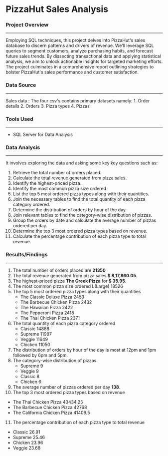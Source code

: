 # PizzaHut Sales Analysis

### Project Overview
---
Employing SQL techniques, this project delves into PizzaHut's sales database to discern patterns and drivers of revenue. We'll leverage SQL queries to segment customers, analyze purchasing habits, and forecast future sales trends. By dissecting transactional data and applying statistical analysis, we aim to unlock actionable insights for targeted marketing efforts. The project culminates in a comprehensive report outlining strategies to bolster PizzaHut's sales performance and customer satisfaction.


### Data Source
---
Sales data : The  four csv's contains primary datasets namely:
              1. Order details
              2. Orders
              3. Pizza types
              4. Pizzas

### Tools Used
---
- SQL Server for Data Analysis

### Data Analysis
---
It involves exploring the data and asking some key key questions such as:

1. Retrieve the total number of orders placed.
2. Calculate the total revenue generated from pizza sales.
3. Identify the highest-priced pizza.
4. Identify the most common pizza size ordered.
5. List the top 5 most ordered pizza types along with their quantities.
6. Join the necessary tables to find the total quantity of each pizza category ordered.
7. Determine the distribution of orders by hour of the day.
8. Join relevant tables to find the category-wise distribution of pizzas.
9. Group the orders by date and calculate the average number of pizzas ordered per day.
10. Determine the top 3 most ordered pizza types based on revenue.
11. Calculate the percentage contribution of each pizza type to total revenue.
    

### Results/Findings
---
1. The total number of orders placed are **21350**
2. The total revenue generated from pizza sales **$ 8,17,860.05**.
3. The highest-priced pizza **The Greek Pizza**	for **$ 35.95**.
4. The most common pizza size ordered L(Large)	18526
5. The top 5 most ordered pizza types along with their quantities
   - The Classic Deluxe Pizza	  2453
   - The Barbecue Chicken Pizza	2432
   - The Hawaiian Pizza	        2422
   - The Pepperoni Pizza	      2418
   - The Thai Chicken Pizza	    2371
6. The total quantity of each pizza category ordered
   - Classic	14888
   - Supreme	11987
   - Veggie	  11649
   - Chicken	11050
7. The distribution of orders by hour of the day is most at 12pm and 1pm followed by 6pm and 5pm.
8. The category-wise distribution of pizzas
   - Supreme	9
   - Veggie	  9
   - Classic	8
   - Chicken	6
9. The average number of pizzas ordered per day **138**.
10. The top 3 most ordered pizza types based on revenue
   - The Thai Chicken Pizza	        43434.25
   - The Barbecue Chicken Pizza	    42768
   - The California Chicken Pizza	  41409.5
11. The percentage contribution of each pizza type to total revenue
   - Classic	26.91
   - Supreme	25.46
   - Chicken	23.96
   - Veggie	  23.68
